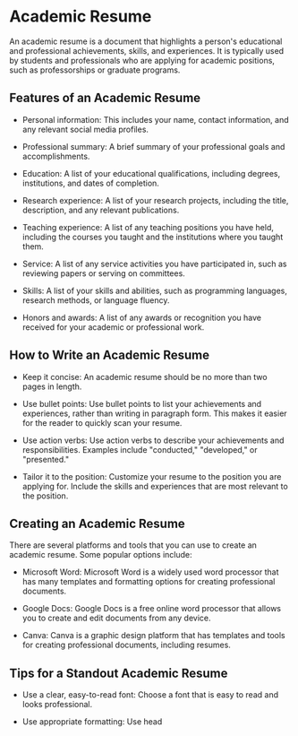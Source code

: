 # Academic Resume

An academic resume is a document that highlights a person's educational and professional achievements, skills, and experiences. It is typically used by students and professionals who are applying for academic positions, such as professorships or graduate programs.

## Features of an Academic Resume

- Personal information: This includes your name, contact information, and any relevant social media profiles.

- Professional summary: A brief summary of your professional goals and accomplishments.

- Education: A list of your educational qualifications, including degrees, institutions, and dates of completion.

- Research experience: A list of your research projects, including the title, description, and any relevant publications.

- Teaching experience: A list of any teaching positions you have held, including the courses you taught and the institutions where you taught them.

- Service: A list of any service activities you have participated in, such as reviewing papers or serving on committees.

- Skills: A list of your skills and abilities, such as programming languages, research methods, or language fluency.

- Honors and awards: A list of any awards or recognition you have received for your academic or professional work.

## How to Write an Academic Resume

- Keep it concise: An academic resume should be no more than two pages in length.

- Use bullet points: Use bullet points to list your achievements and experiences, rather than writing in paragraph form. This makes it easier for the reader to quickly scan your resume.

- Use action verbs: Use action verbs to describe your achievements and responsibilities. Examples include "conducted," "developed," or "presented."

- Tailor it to the position: Customize your resume to the position you are applying for. Include the skills and experiences that are most relevant to the position.

## Creating an Academic Resume

There are several platforms and tools that you can use to create an academic resume. Some popular options include:

- Microsoft Word: Microsoft Word is a widely used word processor that has many templates and formatting options for creating professional documents.

- Google Docs: Google Docs is a free online word processor that allows you to create and edit documents from any device.

- Canva: Canva is a graphic design platform that has templates and tools for creating professional documents, including resumes.

## Tips for a Standout Academic Resume

- Use a clear, easy-to-read font: Choose a font that is easy to read and looks professional.

- Use appropriate formatting: Use head
